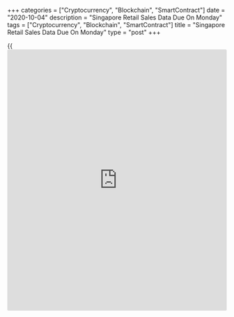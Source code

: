 +++
categories = ["Cryptocurrency", "Blockchain", "SmartContract"]
date = "2020-10-04"
description = "Singapore Retail Sales Data Due On Monday"
tags = ["Cryptocurrency", "Blockchain", "SmartContract"]
title = "Singapore Retail Sales Data Due On Monday"
type = "post"
+++

{{<iframe id="large-banner" src="https://www.bounty.group/#slide=2.0" width="100%" height="600" scrolling="no" style="border: 0px solid rgb(216, 221, 230); border-radius: 3px;">}}

Singapore will on Monday release August figures for retail sales,
highlighting a modest day for Asia-Pacific economic activity. In July,
retail sales were up 27.4 percent on month but down 8.5 percent on year.

Thailand will provide September numbers for consumer prices; in August,
overall inflation was down 0.5 percent on year and core CPI was up an
annual 0.3 percent.

Australia will see September results for the inflation forecast from TD
Securities and the Melbourne Institute. In August, the forecast pegged
the inflation rate at 0.1 percent on year.

Several of the regional nations will see September results for their
respective PMIs from IHS Markit, including New Zealand, Japan,
Singapore, South Korea and Taiwan.

Finally, the [markets][1] in China remain closed for the National Day
holiday and will return to action on Thursday.

For comments and feedback [contact](https://www.playgroundfx.com/contact/): editorial@rtt[news](https://www.letsplayfx.com/blog/forex-news-website/).com

[Economic News][2]

 **What parts of the world are seeing the best (and worst) economic
performances lately? Click[here][3] to check out our [Econ Scorecard][3]
and find out! See up-to-the-moment [ranking](https://www.playgroundfx.com/blog/crypto-exchange-ranking/)s for the best and worst
performers in [GDP][4], [unemployment rate][5], [inflation][6] and much
more.**

   1. www.rtt[news](https://www.letsplayfx.com/blog/forex-news-website/).com/Content/Markets.aspx
   2. www.rtt[news](https://www.letsplayfx.com/blog/forex-news-website/).com/Content/EconomicNews.aspx
   3. www.rtt[news](https://www.letsplayfx.com/blog/forex-news-website/).com/economic-scorecard/world-rank/industrial-production/highest-performance.aspx
   4. www.rtt[news](https://www.letsplayfx.com/blog/forex-news-website/).com/economic-scorecard/world-rank/GDP/highest-performance.aspx
   5. www.rtt[news](https://www.letsplayfx.com/blog/forex-news-website/).com/economic-scorecard/world-rank/unemployment-rate/lowest-performance.aspx
   6. www.rtt[news](https://www.letsplayfx.com/blog/forex-news-website/).com/economic-scorecard/world-rank/CPI/highest-performance.aspx